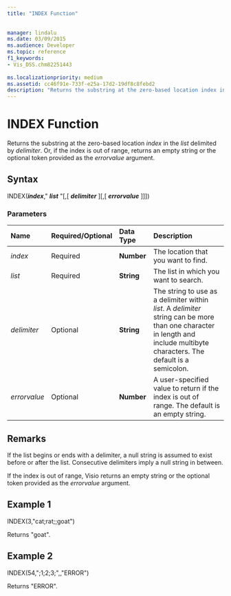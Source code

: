 ```yaml
---
title: "INDEX Function"
 
 
manager: lindalu
ms.date: 03/09/2015
ms.audience: Developer
ms.topic: reference
f1_keywords:
- Vis_DSS.chm82251443
 
ms.localizationpriority: medium
ms.assetid: cc46f91e-733f-e25a-17d2-19df8c8febd2
description: "Returns the substring at the zero-based location index in the list delimited by delimiter. Or, if the index is out of range, returns an empty string or the optional token provided as the errorvalue argument."
---
```


# INDEX Function

Returns the substring at the zero-based location _index_ in the _list_ delimited by _delimiter_. Or, if the index is out of range, returns an empty string or the optional token provided as the _errorvalue_ argument.
  
## Syntax

INDEX(***index***," **_list_** "[,[ **_delimiter_** ][,[ **_errorvalue_** ]]])
  
### Parameters

|**Name**|**Required/Optional**|**Data Type**|**Description**|
|:-----|:-----|:-----|:-----|
| _index_ <br/> |Required  <br/> |**Number** <br/> |The location that you want to find. |
| _list_ <br/> |Required  <br/> |**String** <br/> |The list in which you want to search. |
| _delimiter_ <br/> |Optional  <br/> |**String** <br/> | The string to use as a delimiter within _list_. A _delimiter_ string can be more than one character in length and include multibyte characters. The default is a semicolon. |
| _errorvalue_ <br/> |Optional  <br/> |**Number** <br/> | A user-specified value to return if the index is out of range. The default is an empty string. |

## Remarks

If the list begins or ends with a delimiter, a null string is assumed to exist before or after the list. Consecutive delimiters imply a null string in between.
  
If the index is out of range, Visio returns an empty string or the optional token provided as the _errorvalue_ argument.
  
## Example 1

INDEX(3,"cat;rat;;goat")
  
Returns "goat".
  
## Example 2

INDEX(54,";1;2;3;",,"ERROR")
  
Returns "ERROR".
  